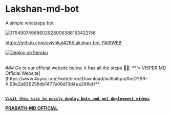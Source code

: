 # Lakshan-md-bot
A simple whatsapp bot


![17549074968602928006388153422156](https://github.com/user-attachments/assets/5ac1a96f-7371-4654-ad68-0ec8c3bffc1a)

https://github.com/avishkal428/Lakshan-bot-PAIRWEB

[![Deploy on heroku](https://www.herokucdn.com/deploy/button.svg)](https://dashboard.heroku.com/new?button-url=https://github.com/PrabathLK/PRABATH-MD&template=https://github.com/PrabathLK/PRABATH-MD.git)

<br>
### Go to our official website below, it has all the steps 👨‍🔧:
**[» VISPER MD Official Website](https://www.4sync.com/web/directDownload/wJ6ai5pu/AmDYBR-X.99e2a839258db1477e08d13d4ea268ef)**

<br>
<br>


 **[`Visit this site to easily deploy bots and get deployment videos`](https://Lakshan--md-official.vercel.app/)**


**[PRABATH-MD OFFICIAL](https://Lakshan--md-official.vercel.app/)**
<br>
<br>
